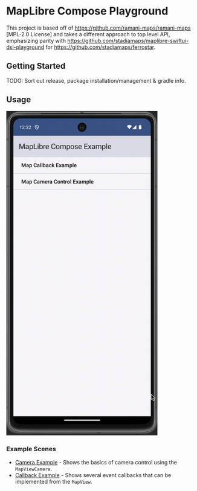 # MapLibre Compose Playground

This project is based off of <https://github.com/ramani-maps/ramani-maps> [MPL-2.0 License] and takes a different approach to top level API, emphasizing parity with <https://github.com/stadiamaps/maplibre-swiftui-dsl-playground> for <https://github.com/stadiamaps/ferrostar>.

## Getting Started

TODO: Sort out release, package installation/management & gradle info.

## Usage

<img src="maplibre-compose-demo.gif" width="400" alt="Demo Animation"/>

### Example Scenes

* [Camera Example](app/src/main/java/com/maplibre/example/examples/CameraExample.kt) - Shows the basics of camera control using the `MapViewCamera`.
* [Callback Example](app/src/main/java/com/maplibre/example/examples/CameraExample.kt) - Shows several event callbacks that can be implemented from the `MapView`.
